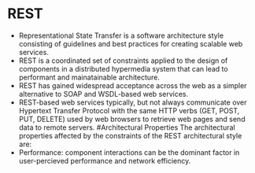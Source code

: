 # REST
- Representational State Transfer is a software architecture style consisting of guidelines and best practices for creating scalable web services.
- REST is a coordinated set of constraints applied to the design of components in a distributed hypermedia system that can lead to performant and mainatainable architecture.
- REST has gained widespread acceptance across the web as a simpler alternative to SOAP and WSDL-based web services.
- REST-based web services typically, but not always communicate over Hypertext Transfer Protocol with the same HTTP verbs (GET, POST, PUT, DELETE) used by web browsers to retrieve web pages and send data to remote servers.
#Architectural Properties
The architectural properties affected by the constraints of the REST architectural style are:
- Performance: component interactions can be the dominant factor in user-percieved performance and network efficiency.

